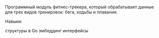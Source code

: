 Программный модуль фитнес-трекера, который обрабатывает данные для трех видов тренировок: бега, ходьбы и плавания.

Навыки:

структуры в Go
эмбеддинг
интерфейсы
